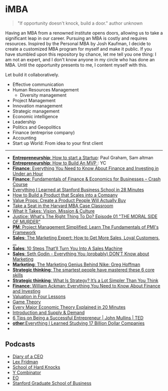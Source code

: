 # iMBA
> "If opportunity doesn't knock,
build a door." author unknown

Having an MBA from a renowned institute opens doors, allowing us to take a significant leap in our career. Pursuing an MBA is costly and requires resources. Inspired by the Personal MBA by Josh Kaufman, I decide to create a customized MBA program for myself and make it public. If you have stumbled upon this repository by chance, let me tell you one thing: I am not an expert, and I don't know anyone in my circle who has done an MBA. Until the opportunity presents to me, I content myself with this.

Let build it collaboratively. 

- Effective communication
- Human Resources Management
    * Diversity management
- Project Management
- Innovation management
- Strategic management
- Economic intelligence
- Leadership
- Politics and Geopolitics
- Finance (entreprise company)
- Accounting
- Start up World: From idea to your first client

---

- [__Entrepreneurship__: How to start a Startup](https://youtube.com/playlist?list=PL5q_lef6zVkaTY_cT1k7qFNF2TidHCe-1&si=UOieMmkygTZDG1mh): Paul Graham, Sam altman
- [__Entrepreneurship__: How to Build An MVP ](https://youtu.be/QRZ_l7cVzzU?si=InBvUsTcRd6EJLuv): YC
- [__Finance__: Everything You Need to Know About Finance and Investing in Under an Hour](https://youtu.be/WEDIj9JBTC8?si=hfysqMgmoi-U3xvb)
- [__Finance__: Fundamentals of Finance & Economics for Businesses – Crash Course](https://youtu.be/EJHPltmAULA?si=IpE_26eGJiNFjRl-)
- [Everything I Learned at Stanford Business School in 28 Minutes](https://youtu.be/vIkRbAvaQjs?si=QunhuCAbv7fK5TZB)
- [How to Build a Product that Scales into a Company
](https://youtu.be/r-98YRAF1dY?si=fAJnQP8Efz51UIkr)
- [Value Props: Create a Product People Will Actually Buy
](https://youtu.be/q8d9uuO1Cf4?si=KEyANS3er46U-CB9)
- [Take a Seat in the Harvard MBA Case Classroom](https://youtu.be/p7iwXvBnbIE?si=C0jV1B2RjEWhJFuU)
- [What It Takes: Vision, Mission & Culture](https://youtu.be/RI4UKUlnIDc?si=v4zE1ZT4jeDBhUhM)
- [Justice: What's The Right Thing To Do? Episode 01 "THE MORAL SIDE OF MURDER"](https://youtu.be/kBdfcR-8hEY?si=9a2ASFtYUqIBdVc9)
- [__PM__: Project Management Simplified: Learn The Fundamentals of PMI's Framework](https://youtu.be/ZKOL-rZ79gs?si=zgC1pVX7KbKE33w6)
- [__Sales__: The Marketing Expert: How to Get More Sales, Loyal Customers, ...](https://youtu.be/vM_1G1LCotU?si=xqK4Tcj9rSKFfYo_)
- [__Sales__: 10 Steps That’ll Turn You Into A Sales Machine](https://youtu.be/amdXa3CfzHw?si=SQAtbD-YwjiS6J_U)
- [__Sales__: Seth Godin - Everything You (probably) DON'T Know about Marketing](https://youtu.be/BPK_qzeH_yk?si=MR_DZMmFe_JYGzuW)
- [__Marketing__: The Marketing Genius Behind Nike: Greg Hoffman](https://youtu.be/nWwnm-z6mOw?si=aYzXfXRO3Y6mTwuQ)
- [__Strategic thinking__: The smartest people have mastered these 6 core skills](https://youtu.be/nWwnm-z6mOw?si=aYzXfXRO3Y6mTwuQ)
- [__Strategic thinking__: What Is Strategy? It’s a Lot Simpler Than You Think](https://youtu.be/o7Ik1OB4TaE?si=WSzjCVv9dCsqX427)
- [__Finance__: William Ackman: Everything You Need to Know About Finance and Investing](https://youtu.be/WEDIj9JBTC8?si=NFqHkT1Jj67G4H6r)
- [Valuation in Four Lessons](https://youtu.be/Z5chrxMuBoo?si=ny3sezjK76gxRfsF)
- [Game Theory](https://youtu.be/M3oWYHYoBvk?si=-Z_vKWSSJL0JBYRY)
- [Every Major Economic Theory Explained in 20 Minutes](https://youtu.be/dQ_UPQa3CUE?si=_4qEitX-ERuuAP0_)
- [Introduction and Supply & Demand](https://youtu.be/_OkTw766oCs?si=U6SNTtZn6wn6e0M2)
- [6 Tips on Being a Successful Entrepreneur | John Mullins | TED](https://youtu.be/eHJnEHyyN1Y?si=o6xavVtAg8hVz8_w)
- [__other__:Everything I Learned Studying 17 Billion Dollar Companies](https://youtu.be/9ecv90SSaSI?si=66LjwarVzMAZCZT0)
- 
## Podcasts
- [Diary of a CEO](https://www.youtube.com/TheDiaryOfACEO)
- [Lex Fridman](https://www.youtube.com/lexfridman)
- [School of Hard Knocks](https://www.youtube.com/@theschoolofhardknocks)
- [Y Combinator](https://www.youtube.com/@ycombinator)
- [EO](https://www.youtube.com/@entreprenuership_opportunities)
- [Stanford Graduate School of Business](https://www.youtube.com/@stanfordgsb)


